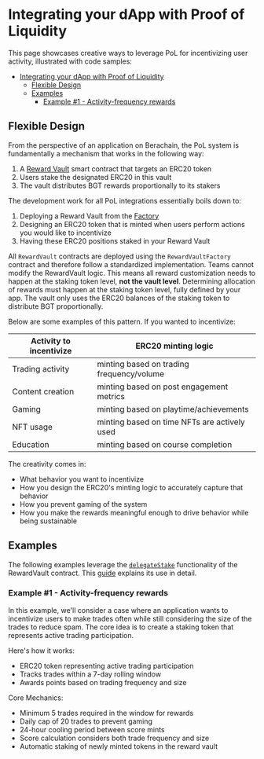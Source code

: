 # Integrating your dApp with Proof of Liquidity

This page showcases creative ways to leverage PoL for incentivizing user activity, illustrated with code samples:

- [Integrating your dApp with Proof of Liquidity](#integrating-your-dapp-with-proof-of-liquidity)
  - [Flexible Design](#flexible-design)
  - [Examples](#examples)
    - [Example #1 - Activity-frequency rewards](#example-1---activity-frequency-rewards)

## Flexible Design

From the perspective of an application on Berachain, the PoL system is fundamentally a mechanism that works in the following way:

1. A [Reward Vault](../../learn/pol/rewardvaults.md) smart contract that targets an ERC20 token
2. Users stake the designated ERC20 in this vault
3. The vault distributes BGT rewards proportionally to its stakers

The development work for all PoL integrations essentially boils down to:

1. Deploying a Reward Vault from the [Factory](../contracts/reward-vault-factory.md)
2. Designing an ERC20 token that is minted when users perform actions you would like to incentivize
3. Having these ERC20 positions staked in your Reward Vault

All `RewardVault` contracts are deployed using the `RewardVaultFactory` contract and therefore follow a standardized implementation. Teams cannot modify the RewardVault logic. This means all reward customization needs to happen at the staking token level, **not the vault level**. Determining allocation of rewards must happen at the staking token level, fully defined by your app. The vault only uses the ERC20 balances of the staking token to distribute BGT proportionally.

Below are some examples of this pattern. If you wanted to incentivize:

| Activity to incentivize | ERC20 minting logic                          |
| ----------------------- | -------------------------------------------- |
| Trading activity        | minting based on trading frequency/volume    |
| Content creation        | minting based on post engagement metrics     |
| Gaming                  | minting based on playtime/achievements       |
| NFT usage               | minting based on time NFTs are actively used |
| Education               | minting based on course completion           |

The creativity comes in:

- What behavior you want to incentivize
- How you design the ERC20's minting logic to accurately capture that behavior
- How you prevent gaming of the system
- How you make the rewards meaningful enough to drive behavior while being sustainable

## Examples

The following examples leverage the [`delegateStake`](/developers/contracts/reward-vault#delegatestake) functionality of the RewardVault contract. This [guide](/developers/guides/advanced-pol) explains its use in detail.

### Example #1 - Activity-frequency rewards

In this example, we'll consider a case where an application wants to incentivize users to make trades often while still considering the size of the trades to reduce spam. The core idea is to create a staking token that represents active trading participation.

Here's how it works:

- ERC20 token representing active trading participation
- Tracks trades within a 7-day rolling window
- Awards points based on trading frequency and size

Core Mechanics:

- Minimum 5 trades required in the window for rewards
- Daily cap of 20 trades to prevent gaming
- 24-hour cooling period between score mints
- Score calculation considers both trade frequency and size
- Automatic staking of newly minted tokens in the reward vault
